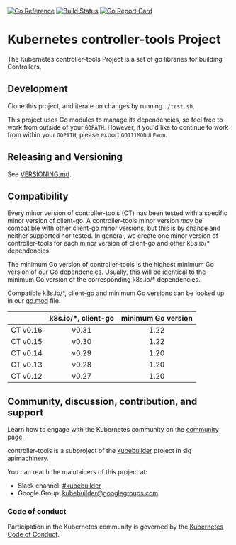 [![Go Reference](https://pkg.go.dev/badge/sigs.k8s.io/controller-tools.svg)](https://pkg.go.dev/sigs.k8s.io/controller-tools)
[![Build Status](https://travis-ci.org/kubernetes-sigs/controller-tools.svg?branch=main)](https://travis-ci.org/kubernetes-sigs/controller-tools "Travis")
[![Go Report Card](https://goreportcard.com/badge/sigs.k8s.io/controller-tools)](https://goreportcard.com/report/sigs.k8s.io/controller-tools)

# Kubernetes controller-tools Project

The Kubernetes controller-tools Project is a set of go libraries for building Controllers.

## Development

Clone this project, and iterate on changes by running `./test.sh`.

This project uses Go modules to manage its dependencies, so feel free to work from outside
of your `GOPATH`. However, if you'd like to continue to work from within your `GOPATH`, please
export `GO111MODULE=on`.

## Releasing and Versioning

See [VERSIONING.md](VERSIONING.md).

## Compatibility

Every minor version of controller-tools (CT) has been tested with a specific minor version of client-go. A controller-tools minor version *may* be compatible with
other client-go minor versions, but this is by chance and neither supported nor tested. In general, we create one minor version of controller-tools
for each minor version of client-go and other k8s.io/* dependencies.

The minimum Go version of controller-tools is the highest minimum Go version of our Go dependencies. Usually, this will
be identical to the minimum Go version of the corresponding k8s.io/* dependencies.

Compatible k8s.io/*, client-go and minimum Go versions can be looked up in our [go.mod](go.mod) file.

|          | k8s.io/*, client-go | minimum Go version |
|----------|:-------------------:|:------------------:|
| CT v0.16 |        v0.31        |        1.22        |
| CT v0.15 |        v0.30        |        1.22        |
| CT v0.14 |        v0.29        |        1.20        |
| CT v0.13 |        v0.28        |        1.20        |
| CT v0.12 |        v0.27        |        1.20        |

## Community, discussion, contribution, and support

Learn how to engage with the Kubernetes community on the [community page](http://kubernetes.io/community/).

controller-tools is a subproject of the [kubebuilder](https://sigs.k8s.io/kubebuilder) project
in sig apimachinery.

You can reach the maintainers of this project at:

- Slack channel: [#kubebuilder](http://slack.k8s.io/#kubebuilder)
- Google Group: [kubebuilder@googlegroups.com](https://groups.google.com/forum/#!forum/kubebuilder)

### Code of conduct

Participation in the Kubernetes community is governed by the [Kubernetes Code of Conduct](code-of-conduct.md).
